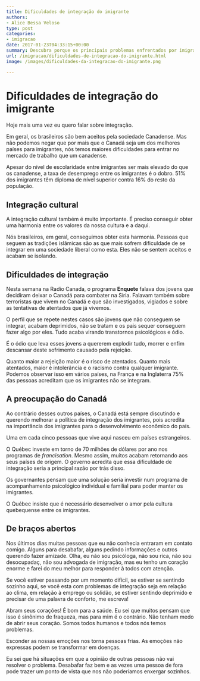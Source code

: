 ```yaml
---
title: Dificuldades de integração do imigrante
authors:
- Alice Bessa Veloso
type: post
categories:
- imigracao
date: 2017-01-23T04:33:15+00:00
summary: Descubra porque os principais problemas enfrentados por imigrantes estão relacionados com as dificuldades de integração à sociedade que os acolhem
url: /imigracao/dificuldades-de-integracao-do-imigrante.html
image: /images/dificuldades-da-integracao-do-imigrante.png

---
```

# Dificuldades de integração do imigrante

Hoje mais uma vez eu quero falar sobre integração.

Em geral, os brasileiros são bem aceitos pela sociedade Canadense. Mas não podemos negar que por mais que o Canadá seja um dos melhores países para imigrantes, nós temos maiores dificuldades para entrar no mercado de trabalho que um canadense.

Apesar do nível de escolaridade entre imigrantes ser mais elevado do que os canadense, a taxa de desemprego entre os imigrantes é o dobro. 51% dos imigrantes têm diploma de nível superior contra 16% do resto da população.

## Integração cultural

A integração cultural também é muito importante. É preciso conseguir obter uma harmonia entre os valores da nossa cultura e a daqui.

Nós brasileiros, em geral, conseguimos obter esta harmonia. Pessoas que seguem as tradições islâmicas são as que mais sofrem dificuldade de se integrar em uma sociedade liberal como esta. Eles não se sentem aceitos e acabam se isolando.

## Dificuldades de integração

Nesta semana na Radio Canada, o programa **Enquete** falava dos jovens que decidiram deixar o Canadá para combater na Síria. Falavam também sobre terroristas que vivem no Canadá e que são investigados, vigiados e sobre as tentativas de atentados que já vivemos.

O perfil que se repete nestes casos são jovens que não conseguem se integrar, acabam deprimidos, não se tratam e os pais sequer conseguem fazer algo por eles. Tudo acaba virando transtornos psicológicos e ódio.

É o ódio que leva esses jovens a quererem explodir tudo, morrer e enfim descansar deste sofrimento causado pela rejeição.

Quanto maior a rejeição maior é o risco de atentados. Quanto mais atentados, maior é intolerância e o racismo contra qualquer imigrante. Podemos observar isso em vários países, na França e na Inglaterra 75% das pessoas acreditam que os imigrantes não se integram.

## A preocupação do Canadá

Ao contrário desses outros países, o Canadá está sempre discutindo e querendo melhorar a política de integração dos imigrantes, pois acredita na importância dos imigrantes para o desenvolvimento econômico do país.

Uma em cada cinco pessoas que vive aqui nasceu em países estrangeiros.

O Québec investe em torno de 70 milhões de dólares por ano nos programas de _francisation_. Mesmo assim, muitos acabam retornando aos seus países de origem. O governo acredita que essa dificuldade de integração seria a principal razão por trás disso.

Os governantes pensam que uma solução seria investir num programa de acompanhamento psicológico individual e familial para poder manter os imigrantes.

O Québec insiste que é necessário desenvolver o amor pela cultura quebequense entre os imigrantes.

## De braços abertos

Nos últimos dias muitas pessoas que eu não conhecia entraram em contato comigo. Alguns para desabafar, alguns pedindo informações e outros querendo fazer amizade. Olha, eu não sou psicóloga, não sou rica, não sou desocupadaç, não sou advogada de imigração, mas eu tenho um coração enorme e farei do meu melhor para responder à todos com atenção.

Se você estiver passando por um momento difícil, se estiver se sentindo sozinho aqui, se você esta com problemas de integração seja em relação ao clima, em relação à emprego ou solidão, se estiver sentindo deprimido e precisar de uma palavra de conforto, me escreva!

Abram seus corações! É bom para a saúde. Eu sei que muitos pensam que isso é sinônimo de fraqueza, mas para mim é o contrário. Não tenham medo de abrir seus coração. Somos todos humanos e todos nós temos problemas.

Esconder as nossas emoções nos torna pessoas frias. As emoções não expressas podem se transformar em doenças.

Eu sei que há situações em que a opinião de outras pessoas não vai resolver o problema. Desabafar faz bem e as vezes uma pessoa de fora pode trazer um ponto de vista que nos não poderíamos enxergar sozinhos.